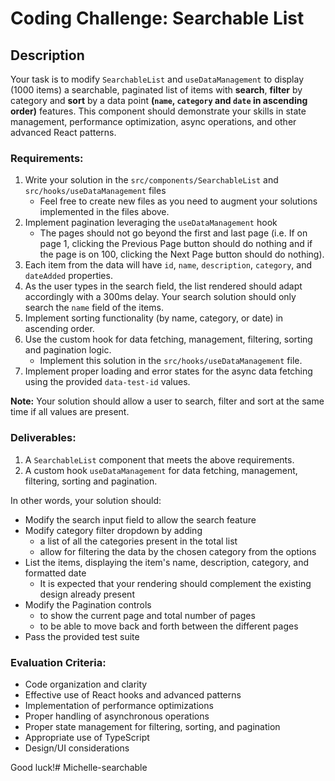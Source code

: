 # Coding Challenge: Searchable List

## Description
Your task is to modify `SearchableList` and `useDataManagement` to display (1000 items) a searchable, paginated list of items with **search**, **filter** by category  and **sort** by a data point **(`name`, `category` and `date` in ascending order)** features. This component should demonstrate your skills in state management, performance optimization, async operations, and other advanced React patterns.

### Requirements:

1. Write your solution in the `src/components/SearchableList` and `src/hooks/useDataManagement` files
   - Feel free to create new files as you need to augment your solutions implemented in the files above.
2. Implement pagination leveraging the `useDataManagement` hook
    - The pages should not go beyond the first and last page (i.e. If on page 1, clicking the Previous Page button should do nothing and if the page is on 100, clicking the Next Page button should do nothing).
4. Each item from the data will have `id`, `name`, `description`, `category`, and `dateAdded` properties.
5. As the user types in the search field, the list rendered should adapt accordingly with a 300ms delay. Your search solution should only search the `name` field of the items.
6. Implement sorting functionality (by name, category, or date) in ascending order.
7. Use the custom hook for data fetching, management, filtering, sorting and pagination logic.
    - Implement this solution in the `src/hooks/useDataManagement` file.
8. Implement proper loading and error states for the async data fetching using the provided `data-test-id` values.

**Note:** Your solution should allow a user to search, filter and sort at the same time if all values are present.

### Deliverables:

1. A `SearchableList` component that meets the above requirements.
2. A custom hook `useDataManagement` for data fetching, management, filtering, sorting and pagination.

In other words, your solution should:
   - Modify the search input field to allow the search feature
   - Modify category filter dropdown by adding
      - a list of all the categories present in the total list
      - allow for filtering the data by the chosen category from the options
   - List the items, displaying the item's name, description, category, and formatted date
     - It is expected that your rendering should complement the existing design already present
   - Modify the Pagination controls
      - to show the current page and total number of pages
      - to be able to move back and forth between the different pages
 - Pass the provided test suite

### Evaluation Criteria:

- Code organization and clarity
- Effective use of React hooks and advanced patterns
- Implementation of performance optimizations
- Proper handling of asynchronous operations
- Proper state management for filtering, sorting, and pagination
- Appropriate use of TypeScript
- Design/UI considerations

Good luck!# Michelle-searchable
